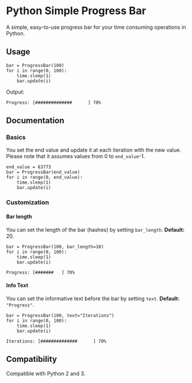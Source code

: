 # Python Simple Progress Bar

A simple, easy-to-use progress bar for your time consuming operations in Python.

## Usage
````
bar = ProgressBar(100)
for i in range(0, 100):
    time.sleep(1)
    bar.update(i)
````
Output:

````
Progress: [##############      ] 70%
````

## Documentation
### Basics
You set the end value and update it at each iteration with the new value. Please note that it assumes values from 0 to `end_value`-1.

````
end_value = 63773
bar = ProgressBar(end_value)
for i in range(0, end_value):
    time.sleep(1)
    bar.update(i)
````

### Customization
#### Bar length
You can set the length of the bar (hashes) by setting `bar_length`. **Default:** 20.

````
bar = ProgressBar(100, bar_length=10)
for i in range(0, 100):
    time.sleep(1)
    bar.update(i)
````
````
Progress: [#######   ] 70%
````

#### Info Text
You can set the informative text before the bar by setting `text`. **Default:** `"Progress"`.

````
bar = ProgressBar(100, text="Iterations")
for i in range(0, 100):
    time.sleep(1)
    bar.update(i)
````
````
Iterations: [##############      ] 70%
````

## Compatibility
Compatible with Python 2 and 3.